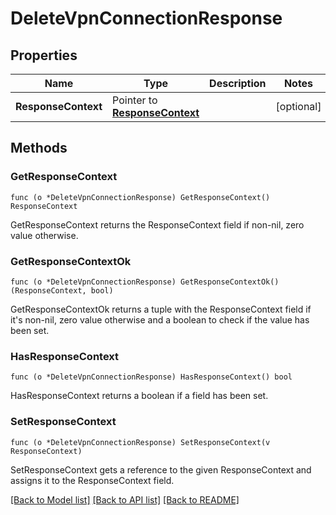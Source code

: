 # DeleteVpnConnectionResponse

## Properties

Name | Type | Description | Notes
------------ | ------------- | ------------- | -------------
**ResponseContext** | Pointer to [**ResponseContext**](ResponseContext.md) |  | [optional] 

## Methods

### GetResponseContext

`func (o *DeleteVpnConnectionResponse) GetResponseContext() ResponseContext`

GetResponseContext returns the ResponseContext field if non-nil, zero value otherwise.

### GetResponseContextOk

`func (o *DeleteVpnConnectionResponse) GetResponseContextOk() (ResponseContext, bool)`

GetResponseContextOk returns a tuple with the ResponseContext field if it's non-nil, zero value otherwise
and a boolean to check if the value has been set.

### HasResponseContext

`func (o *DeleteVpnConnectionResponse) HasResponseContext() bool`

HasResponseContext returns a boolean if a field has been set.

### SetResponseContext

`func (o *DeleteVpnConnectionResponse) SetResponseContext(v ResponseContext)`

SetResponseContext gets a reference to the given ResponseContext and assigns it to the ResponseContext field.


[[Back to Model list]](../README.md#documentation-for-models) [[Back to API list]](../README.md#documentation-for-api-endpoints) [[Back to README]](../README.md)


